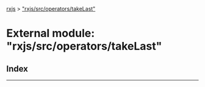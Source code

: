 [rxjs](../README.md) > ["rxjs/src/operators/takeLast"](../modules/_rxjs_src_operators_takelast_.md)

# External module: "rxjs/src/operators/takeLast"

## Index

---

